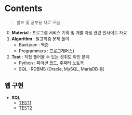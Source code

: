 # Contents
> 발표 및 공부용 자료 모음
0. **Material** : 프로그램 서비스 기획 및 개발 과정 관련 인사이트 자료
1. **Algorithm** : 알고리즘 문제 풀이
    * Baekjoon : 백준
    * Programmers : 프로그래머스)
2. **Test** : 직접 풀어볼 수 있는 성취도 확인 문제
    * Python : 파이썬 코드, 주피터 노트북
    * SQL : RDBMS (Oracle, MySQL, MariaDB 등)

## 웹 구현
- **SQL**
  - [TEST1](https://qus0in.github.io/Contents/2.Test/SQL/190722/sql_test.html)
  - [TEST2](https://qus0in.github.io/Contents/2.Test/SQL/190723/sql_test2.html)
